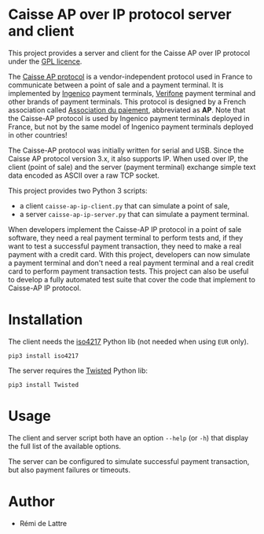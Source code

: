 # Caisse AP over IP protocol server and client

This project provides a server and client for the Caisse AP over IP protocol under the [GPL licence](https://www.gnu.org/licenses/gpl-3.0.html).

The [Caisse AP protocol](https://www.associationdupaiement.fr/protocoles/protocole-caisse/) is a vendor-independent protocol used in France to communicate between a point of sale and a payment terminal. It is implemented by [Ingenico](https://ingenico.com/fr/produits-et-services/terminaux-de-paiement) payment terminals, [Verifone](https://www.verifone.com/) payment terminal and other brands of payment terminals. This protocol is designed by a French association called [Association du paiement](https://www.associationdupaiement.fr/), abbreviated as **AP**. Note that the Caisse-AP protocol is used by Ingenico payment terminals deployed in France, but not by the same model of Ingenico payment terminals deployed in other countries!

The Caisse-AP protocol was initially written for serial and USB. Since the Caisse AP protocol version 3.x, it also supports IP. When used over IP, the client (point of sale) and the server (payment terminal) exchange simple text data encoded as ASCII over a raw TCP socket.

This project provides two Python 3 scripts:

- a client `caisse-ap-ip-client.py` that can simulate a point of sale,
- a server `caisse-ap-ip-server.py` that can simulate a payment terminal.

When developers implement the Caisse-AP IP protocol in a point of sale software, they need a real payment terminal to perform tests and, if they want to test a successful payment transaction, they need to make a real payment with a credit card. With this project, developers can now simulate a payment terminal and don't need a real payment terminal and a real credit card to perform payment transaction tests. This project can also be useful to develop a fully automated test suite that cover the code that implement to Caisse-AP IP protocol.

# Installation

The client needs the [iso4217](https://github.com/dahlia/iso4217) Python lib (not needed when using `EUR` only).

    pip3 install iso4217

The server requires the [Twisted](https://twisted.org/) Python lib:

    pip3 install Twisted

# Usage

The client and server script both have an option `--help` (or `-h`) that display the full list of the available options.

The server can be configured to simulate successful payment transaction, but also payment failures or timeouts.

# Author

- Rémi de Lattre
